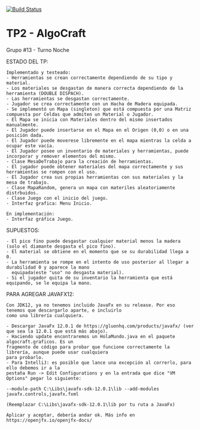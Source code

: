[![Build Status](https://travis-ci.org/Hashman33/TP2.svg?branch=master)](https://travis-ci.org/Hashman33/TP2)
# TP2 - AlgoCraft

Grupo #13 - Turno Noche

ESTADO DEL TP:
	
	Implementado y testeado:
	- Herramientas se crean correctamente dependiendo de su tipo y material.
	- Los materiales se desgastan de manera correcta dependiendo de la herramienta (DOUBLE DISPACH).
	- Las herramientas se desgastan correctamente.
	- Jugador se crea correctamente con un Hacha de Madera equipada.
	- Se implementó un Mapa (singleton) que está compuesta por una Matriz compuesta por Celdas que admiten un Material o Jugador.
	- El Mapa se inicia con Materiales dentro del mismo insertados manualmente.
	- El Jugador puede insertarse en el Mapa en el Origen (0,0) o en una posición dada.
	- El Jugador puede moverese libremente en el mapa mientras la celda a ocupar este vacía.
	- El Jugador posee un inventario de materiales y herramientas, puede incorporar y remover elementos del mismo.
	- Clase MesaDeTrabajo para la creación de herramientas.
    - El jugador puede obtener materiales del mapa correctamente y sus herramientas se rompen con el uso.
    - El Jugador crea sus propias herramientas con sus materiales y la mesa de trabajo.
	- Clase MapaRandom, genera un mapa con materiles aleatoriamente distrbuidos.
	- Clase Juego con el inicio del juego.
    - Interfaz grafica: Menu Inicio.

    En implementación:
    - Interfaz gráfica Juego.
	
	
SUPUESTOS:

	- El pico fino puede desgastar cualquier material menos la madera (solo el diamante desgasta el pico fino).
	- El material se obtiene en el momento que se su durabilidad llega a 0.
	- La herramienta se rompe en el intento de uso posterior al llegar a durabilidad 0 y aparece la mano 
	  equipada(este "uso" no desgasta material).
	- Si el jugador quita de su inventario la herramienta que está equipando, se le equipa la mano.



PARA AGREGAR JAVAFX12:
	
	Con JDK12, ya no tenemos incluido JavaFx en su release. Por eso tenemos que descargarlo aparte, e incluirlo 
	como una librería cualquiera.
	
	- Descargar JavaFx 12.0.1 de https://gluonhq.com/products/javafx/ (ver que sea la 12.0.1 que está más abajo).
	- Haciendo update encontraremos un HolaMundo.java en el paquete algocraft.graficos. Es un 
	fragmento de código para probar que funcione correctamente la librería, aunque puede usar cualquiera
	para probarlo.
	- Para IntelliJ: es posible que lance una excepción al correrlo, para ello debemos ir a la 
	pestaña Run -> Edit Configurations y en la entrada que dice "VM Options" pegar lo siguiente:
	
	--module-path C:\Libs\javafx-sdk-12.0.1\lib --add-modules javafx.controls,javafx.fxml
	
	(Reemplazar C:\Libs\javafx-sdk-12.0.1\lib por tu ruta a JavaFx)
	
	Aplicar y aceptar, debería andar ok. Más info en https://openjfx.io/openjfx-docs/


	
